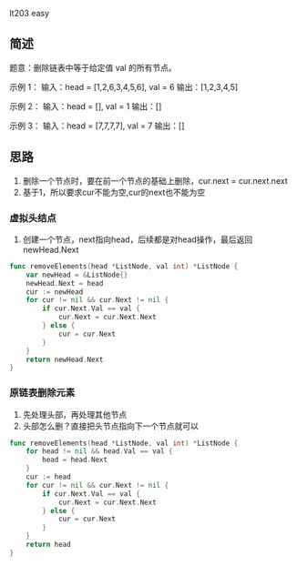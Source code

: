 lt203 easy

## 简述
题意：删除链表中等于给定值 val 的所有节点。

示例 1： 输入：head = [1,2,6,3,4,5,6], val = 6 输出：[1,2,3,4,5]

示例 2： 输入：head = [], val = 1 输出：[]

示例 3： 输入：head = [7,7,7,7], val = 7 输出：[]

## 思路
1. 删除一个节点时，要在前一个节点的基础上删除，cur.next = cur.next.next
2. 基于1，所以要求cur不能为空,cur的next也不能为空

### 虚拟头结点
1. 创建一个节点，next指向head，后续都是对head操作，最后返回newHead.Next
```go
func removeElements(head *ListNode, val int) *ListNode {
	var newHead = &ListNode{}
	newHead.Next = head
	cur := newHead
	for cur != nil && cur.Next != nil {
		if cur.Next.Val == val {
			cur.Next = cur.Next.Next
		} else {
			cur = cur.Next
		}
	}
	return newHead.Next
}
```

### 原链表删除元素
1. 先处理头部，再处理其他节点
2. 头部怎么删？直接把头节点指向下一个节点就可以
```go
func removeElements(head *ListNode, val int) *ListNode {
	for head != nil && head.Val == val {
		head = head.Next
	}
	cur := head
	for cur != nil && cur.Next != nil {
		if cur.Next.Val == val {
			cur.Next = cur.Next.Next
		} else {
			cur = cur.Next
		}
	}
	return head
}
```